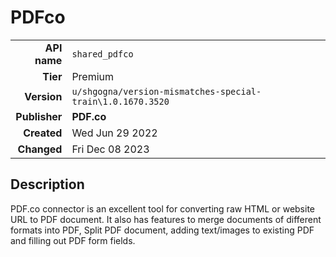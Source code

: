 # PDFco
| | |
|-:|-|
|**API name**|`shared_pdfco`|
|**Tier**|Premium|
|**Version**|`u/shgogna/version-mismatches-special-train\1.0.1670.3520`|
|**Publisher**|**PDF.co**|
|**Created**|Wed Jun 29 2022|
|**Changed**|Fri Dec 08 2023|

## Description
PDF.co connector is an excellent tool for converting raw HTML or website URL to PDF document. It also has features to merge documents of different formats into PDF, Split PDF document, adding text/images to existing PDF and filling out PDF form fields.
